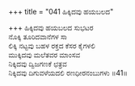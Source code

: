 +++
title = "041 ಹಿಕ್ಕಿದವು ಹಯಬಲದ"

+++
ಹಿಕ್ಕಿದವು ಹಯಬಲದ ಸುಭಟರ  
ನೊಕ್ಕಿ ತೂರಿದವಾನೆಗಳ ಸಾ  
ಲಿಕ್ಕಿ ನಟ್ಟವು ಬಹಳ ರಕ್ತದ ಕೆಸರ ಕೈಗಳಲಿ  
ಮುಕ್ಕಿದವು ಮಲೆತವರ ಮಾಂಸವ  
ನಿಕ್ಕಿದವು ದ್ವಿಜಗಣಕೆ ಛತ್ರವ  
ನಿಕ್ಕಿದವು ದಿಗುವಳೆಯದಲಿ ರಣಧೀರನಂಬುಗಳು      ॥41॥
